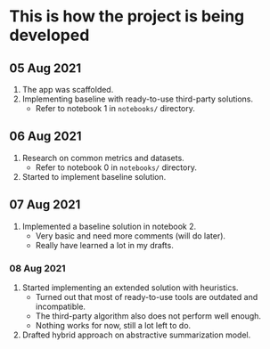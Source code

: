 # This is how the project is being developed

## 05 Aug 2021
1. The app was scaffolded.
2. Implementing baseline with ready-to-use third-party solutions.
    - Refer to notebook 1 in `notebooks/` directory.

## 06 Aug 2021
1. Research on common metrics and datasets.
    - Refer to notebook 0 in `notebooks/` directory.
2. Started to implement baseline solution.

## 07 Aug 2021
1. Implemented a baseline solution in notebook 2.
    - Very basic and need more comments (will do later).
    - Really have learned a lot in my drafts.

### 08 Aug 2021
1. Started implementing an extended solution with heuristics.
    - Turned out that most of ready-to-use tools are outdated and incompatible.
    - The third-party algorithm also does not perform well enough.
    - Nothing works for now, still a lot left to do.
2. Drafted hybrid approach on abstractive summarization model.